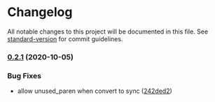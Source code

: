 # Changelog

All notable changes to this project will be documented in this file. See [standard-version](https://github.com/conventional-changelog/standard-version) for commit guidelines.

### [0.2.1](https://github.com/guoli-lyu/maybe-async-rs/compare/v0.2.0...v0.2.1) (2020-10-05)


### Bug Fixes

* allow unused_paren when convert to sync ([242ded2](https://github.com/guoli-lyu/maybe-async-rs/commit/242ded2fb9f1cc3c883e0f39a081a555e7a74198))
